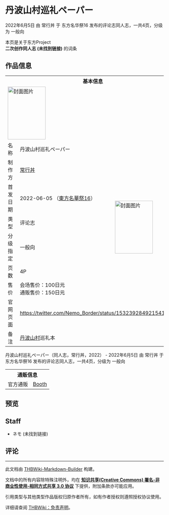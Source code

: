 # 丹波山村巡礼ペーパー

<!-- source html: G:\repos\THBWiki-Markdown-Builder\THBWikiMarkdown\Temp\main\d\d1\ns0%3A%E4%B8%B9%E6%B3%A2%E5%B1%B1%E6%9D%91%E5%B7%A1%E7%A4%BC%E3%83%9A%E3%83%BC%E3%83%91%E3%83%BC.html -->

2022年6月5日 由 常行丼 于 东方名华祭16 发布的评论志同人志，一共4页，分级为 一般向

本页是关于东方Project  
 **二次创作同人志 (未找到链接)** 的词条
## 作品信息

<table><tbody><tr><th colspan="3">基本信息</th></tr><tr><td class="cover-artwork-mobile" colspan="2"><a href="./文件-丹波山村巡礼ペーパー封面.png.md" class="image" title="封面图片"><img alt="封面图片" src="https://upload.thwiki.cc/thumb/f/fe/%E4%B8%B9%E6%B3%A2%E5%B1%B1%E6%9D%91%E5%B7%A1%E7%A4%BC%E3%83%9A%E3%83%BC%E3%83%91%E3%83%BC%E5%B0%81%E9%9D%A2.png/120px-%E4%B8%B9%E6%B3%A2%E5%B1%B1%E6%9D%91%E5%B7%A1%E7%A4%BC%E3%83%9A%E3%83%BC%E3%83%91%E3%83%BC%E5%B0%81%E9%9D%A2.png" decoding="async" loading="lazy" width="120" height="168" srcset="https://upload.thwiki.cc/thumb/f/fe/%E4%B8%B9%E6%B3%A2%E5%B1%B1%E6%9D%91%E5%B7%A1%E7%A4%BC%E3%83%9A%E3%83%BC%E3%83%91%E3%83%BC%E5%B0%81%E9%9D%A2.png/180px-%E4%B8%B9%E6%B3%A2%E5%B1%B1%E6%9D%91%E5%B7%A1%E7%A4%BC%E3%83%9A%E3%83%BC%E3%83%91%E3%83%BC%E5%B0%81%E9%9D%A2.png 1.5x, https://upload.thwiki.cc/thumb/f/fe/%E4%B8%B9%E6%B3%A2%E5%B1%B1%E6%9D%91%E5%B7%A1%E7%A4%BC%E3%83%9A%E3%83%BC%E3%83%91%E3%83%BC%E5%B0%81%E9%9D%A2.png/240px-%E4%B8%B9%E6%B3%A2%E5%B1%B1%E6%9D%91%E5%B7%A1%E7%A4%BC%E3%83%9A%E3%83%BC%E3%83%91%E3%83%BC%E5%B0%81%E9%9D%A2.png 2x" data-file-width="2129" data-file-height="2977"></a></td>
</tr><tr><td class="label">名称</td><td colspan="2"> 丹波山村巡礼ペーパー </td></tr><tr><td class="label">制作方</td><td><a href="./常行丼.md" title="常行丼">常行丼</a></td><td class="cover-artwork" rowspan="6" style="min-width:168px;"><a href="./文件-丹波山村巡礼ペーパー封面.png.md" class="image" title="封面图片"><img alt="封面图片" src="https://upload.thwiki.cc/thumb/f/fe/%E4%B8%B9%E6%B3%A2%E5%B1%B1%E6%9D%91%E5%B7%A1%E7%A4%BC%E3%83%9A%E3%83%BC%E3%83%91%E3%83%BC%E5%B0%81%E9%9D%A2.png/120px-%E4%B8%B9%E6%B3%A2%E5%B1%B1%E6%9D%91%E5%B7%A1%E7%A4%BC%E3%83%9A%E3%83%BC%E3%83%91%E3%83%BC%E5%B0%81%E9%9D%A2.png" decoding="async" loading="lazy" width="120" height="168" srcset="https://upload.thwiki.cc/thumb/f/fe/%E4%B8%B9%E6%B3%A2%E5%B1%B1%E6%9D%91%E5%B7%A1%E7%A4%BC%E3%83%9A%E3%83%BC%E3%83%91%E3%83%BC%E5%B0%81%E9%9D%A2.png/180px-%E4%B8%B9%E6%B3%A2%E5%B1%B1%E6%9D%91%E5%B7%A1%E7%A4%BC%E3%83%9A%E3%83%BC%E3%83%91%E3%83%BC%E5%B0%81%E9%9D%A2.png 1.5x, https://upload.thwiki.cc/thumb/f/fe/%E4%B8%B9%E6%B3%A2%E5%B1%B1%E6%9D%91%E5%B7%A1%E7%A4%BC%E3%83%9A%E3%83%BC%E3%83%91%E3%83%BC%E5%B0%81%E9%9D%A2.png/240px-%E4%B8%B9%E6%B3%A2%E5%B1%B1%E6%9D%91%E5%B7%A1%E7%A4%BC%E3%83%9A%E3%83%BC%E3%83%91%E3%83%BC%E5%B0%81%E9%9D%A2.png 2x" data-file-width="2129" data-file-height="2977"></a></td>
</tr><tr><td class="label">首发日期</td><td>2022-06-05&#160;（<a href="/展会作品列表?e=%E4%B8%9C%E6%96%B9%E5%90%8D%E5%8D%8E%E7%A5%AD%2316">東方名華祭16</a>）</td></tr><tr><td class="label">类型</td><td>评论志</td></tr><tr><td class="label">分级指定</td><td>一般向</td></tr><tr><td class="label">页数</td><td>4P</td></tr><tr><td class="label">售价</td><td>会场售价：100日元<br>通贩售价：150日元</td></tr>
<tr><td class="label">官网页面</td><td colspan="2"><a rel="nofollow" class="external free" href="https://twitter.com/Nemo_Border/status/1532392849215410178">https://twitter.com/Nemo_Border/status/1532392849215410178</a></td></tr><tr><td class="label">备注</td><td colspan="2"><a href="./虹色的北斗七星.md" title="虹色的北斗七星">丹波山村</a>巡礼本</td></tr></tbody></table>

丹波山村巡礼ペーパー（同人志，常行丼，2022） - 2022年6月5日 由 常行丼 于 东方名华祭16 发布的评论志同人志，一共4页，分级为 一般向

<table><tbody><tr><th colspan="3">通贩信息</th></tr><tr><td class="label">官方通贩</td><td colspan="2"><a rel="nofollow" class="external text" href="https://jyougyoudon.booth.pm/items/3950760">Booth</a></td></tr></tbody></table>


## 预览
## Staff
- ネモ (未找到链接)

## 评论




---

此文档由 [THBWiki-Markdown-Builder](https://github.com/Delsin-Yu/THBWiki-Markdown-Builder) 构建。

文档中的所有内容除特殊注明外，均在 [**知识共享(Creative Commons) 署名-非商业性使用-相同方式共享 3.0 协议**](https://creativecommons.org/licenses/by-sa/3.0/deed.zh-hans) 下提供，附加条款亦可能应用。

引用类型与其他类型作品版权归原作者所有，如有作者授权则遵照授权协议使用。

详细请查阅 [THBWiki：免责声明](https://thbwiki.cc/THBWiki:%E5%85%8D%E8%B4%A3%E5%A3%B0%E6%98%8E)。

